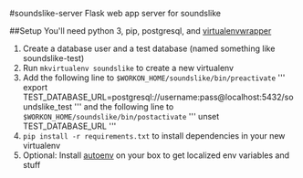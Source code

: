 #soundslike-server
Flask web app server for soundslike

##Setup
You'll need python 3, pip, postgresql, and [virtualenvwrapper](http://virtualenvwrapper.readthedocs.io/en/latest/index.html)

1. Create a database user and a test database (named something like soundslike-test)
2. Run `mkvirtualenv soundslike` to create a new virtualenv
3. Add the following line to `$WORKON_HOME/soundslike/bin/preactivate`
'''
export TEST_DATABASE_URL=postgresql://username:pass@localhost:5432/soundslike_test
'''
and the following line to `$WORKON_HOME/soundslike/bin/postactivate`
'''
unset TEST_DATABASE_URL
'''
4. `pip install -r requirements.txt` to install dependencies in your new virtualenv
5. Optional: Install [autoenv](https://github.com/kennethreitz/autoenv) on your box to get localized env variables and stuff




